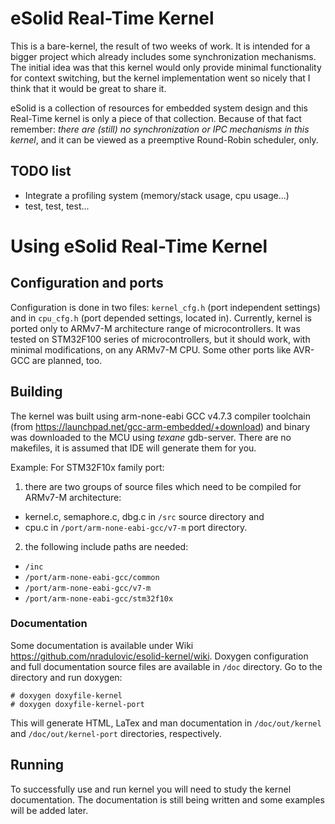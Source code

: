 # eSolid Real-Time Kernel

This is a bare-kernel, the result of two weeks of work. It is intended for a 
bigger project which already includes some synchronization mechanisms. The 
initial idea was that this kernel would only provide minimal functionality for 
context switching, but the kernel implementation went so nicely that I think 
that it would be great to share it. 

eSolid is a collection of resources for embedded system design and this
Real-Time kernel is only a piece of that collection. Because of that fact
remember: *there are (still) no synchronization or IPC mechanisms in this kernel*, 
and it can be viewed as a preemptive Round-Robin scheduler, only.


## TODO list

- Integrate a profiling system (memory/stack usage, cpu usage...)
- test, test, test...


# Using eSolid Real-Time Kernel

## Configuration and ports

Configuration is done in two files: `kernel_cfg.h` (port independent settings) 
and in `cpu_cfg.h` (port depended settings, located in).
Currently, kernel is ported only to ARMv7-M architecture range of 
microcontrollers. It was tested on STM32F100 series of microcontrollers, but it
should work, with minimal modifications, on any ARMv7-M CPU. Some other ports 
like AVR-GCC are planned, too.


## Building

The kernel was built using arm-none-eabi GCC v4.7.3 compiler toolchain (from 
https://launchpad.net/gcc-arm-embedded/+download) and binary was downloaded
to the MCU using _texane_ gdb-server. There are no makefiles, it is assumed
that IDE will generate them for you.

Example: For STM32F10x family port:

1. there are two groups of source files which need to be compiled for ARMv7-M architecture: 
- kernel.c, semaphore.c, dbg.c in `/src` source directory and 
- cpu.c in `/port/arm-none-eabi-gcc/v7-m` port directory.

2. the following include paths are needed:
- `/inc`
- `/port/arm-none-eabi-gcc/common`
- `/port/arm-none-eabi-gcc/v7-m`
- `/port/arm-none-eabi-gcc/stm32f10x`

### Documentation

Some documentation is available under Wiki 
https://github.com/nradulovic/esolid-kernel/wiki. 
Doxygen configuration and full documentation source files are available in `/doc` 
directory. Go to the directory and run doxygen:

    # doxygen doxyfile-kernel
    # doxygen doxyfile-kernel-port

This will generate HTML, LaTex and man documentation in `/doc/out/kernel` and
`/doc/out/kernel-port` directories, respectively.


## Running
To successfully use and run kernel you will need to study the kernel 
documentation. The documentation is still being written and some examples will
be added later.
